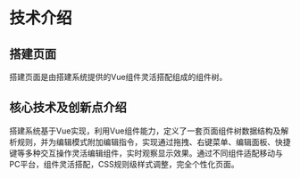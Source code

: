 # 技术介绍

## 搭建页面

搭建页面是由搭建系统提供的Vue组件灵活搭配组成的组件树。

## 核心技术及创新点介绍

搭建系统基于Vue实现，利用Vue组件能力，定义了一套页面组件树数据结构及解析规则，并为编辑模式附加编辑指令，实现通过拖拽、右键菜单、编辑面板、快捷键等多种交互操作灵活编辑组件，实时观察显示效果。通过不同组件适配移动与PC平台，组件灵活搭配，CSS规则级样式调整，完全个性化页面。

